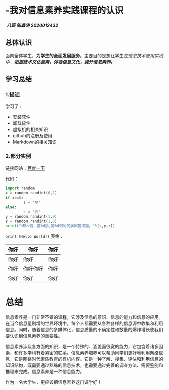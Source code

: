 # -我对信息素养实践课程的认识 

​                                                                      ***八班 陈鑫涛 2020012432***

## 总体认识 

面向全体学生，**为学生的全面发展服务**。主要目的是想让学生*在信息技术应用实践中*，***把握技术文化要素，体验信息文化，提升信息素养。***

## 学习总结 

### 1.描述 

学习了：

* 安装软件
* 卸载软件
* 虚拟机的相关知识
* github的注册及使用
* Markdown的相关知识

### 2.部分实例 

链接网站：[百度一下](https://www.baidu.com)

代码：

```python
import random
x = random.randint(0,1)
if x==0:
        s = '左'
else:
        s = '右'
y = random.randint(1,9)
z = random.randint(1,6)
print("请%s侧，第%d排,第%d列的同学回答问题。"%(s,y,z))
```

`print（Hello World!)`
表格：

| 你好 | 你好     | 你好 |
| ---- | -------- | ---- |
| 你好 | 你好     | 你好 |
| 你好 | 你好你好 | 你好 |
| 你好 | 你好     | 你好 |

# 总结 

信息素养是一门非常不错的课程，它涉及信息的意识、信息的能力和信息的应用。在当今信息量剧增的世界环境中，每个人都需要从各种各样的信息源中收集和利用信息。同时，随着信息的多媒体化，信息质量的不确定性和数量的爆炸增长使我们要认识到信息素养的重要性。

信息素养涉及各方面的知识，是一个特殊的、涵盖面很宽的能力，它包含着诸多因素，和许多学科有着紧密的联系。信息素养培养可以帮助同学们更好地利用网络信息，它是网络时代素质教育的有机内容。它是一种了解、搜集、评估和利用信息的知识结构，既需要通过熟练的信息技术，也需要通过完善的调查方法、需要鉴别和推理来完成。信息素养是一种信息能力。

作为一名大学生，更应该把信息素养这门课学好！
